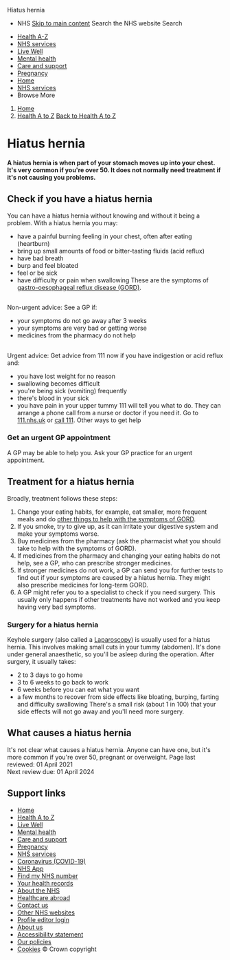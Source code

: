 
Hiatus hernia
 - NHS
[Skip to main content](#maincontent)
Search the NHS website
Search
* [Health A-Z](/conditions/)
* [NHS services](/nhs-services/)
* [Live Well](/live-well/)
* [Mental health](/mental-health/)
* [Care and support](/conditions/social-care-and-support-guide/)
* [Pregnancy](/pregnancy/)
* [Home](/)
* [NHS services](/nhs-services/)
* Browse
 More
1. [Home](/)
2. [Health A to Z](/conditions/)
[Back to 
 Health A to Z](/conditions/) 
# Hiatus hernia
**A hiatus hernia is when part of your stomach moves up into your chest. It's very common if you're over 50. It does not normally need treatment if it's not causing you problems.**
## Check if you have a hiatus hernia
You can have a hiatus hernia without knowing and without it being a problem.
With a hiatus hernia you may:
* have a painful burning feeling in your chest, often after eating (heartburn)
* bring up small amounts of food or bitter-tasting fluids (acid reflux)
* have bad breath
* burp and feel bloated
* feel or be sick
* have difficulty or pain when swallowing
These are the symptoms of [gastro-oesophageal reflux disease (GORD)](/conditions/heartburn-and-acid-reflux/).
## 
Non-urgent advice: See a GP if:
* your symptoms do not go away after 3 weeks
* your symptoms are very bad or getting worse
* medicines from the pharmacy do not help
## 
Urgent advice: Get advice from 111 now if you have indigestion or acid reflux and:
* you have lost weight for no reason
* swallowing becomes difficult
* you're being sick (vomiting) frequently
* there's blood in your sick
* you have pain in your upper tummy
111 will tell you what to do. They can arrange a phone call from a nurse or doctor if you need it.
Go to [111.nhs.uk](https://111.nhs.uk/?utm_source=nhsuk&utm_campaign=conditions&utm_content=hiatus_hernia) or [call 111](tel:111).
 Other ways to get help
 
### Get an urgent GP appointment
A GP may be able to help you.
Ask your GP practice for an urgent appointment.
## Treatment for a hiatus hernia
Broadly, treatment follows these steps:
1. Change your eating habits, for example, eat smaller, more frequent meals and do [other things to help with the symptoms of GORD](/conditions/heartburn-and-acid-reflux/).
2. If you smoke, try to give up, as it can irritate your digestive system and make your symptoms worse.
3. Buy medicines from the pharmacy (ask the pharmacist what you should take to help with the symptoms of GORD).
4. If medicines from the pharmacy and changing your eating habits do not help, see a GP, who can prescribe stronger medicines.
5. If stronger medicines do not work, a GP can send you for further tests to find out if your symptoms are caused by a hiatus hernia. They might also prescribe medicines for long-term GORD.
6. A GP might refer you to a specialist to check if you need surgery. This usually only happens if other treatments have not worked and you keep having very bad symptoms.
### Surgery for a hiatus hernia
Keyhole surgery (also called a [Laparoscopy](/conditions/laparoscopy/)) is usually used for a hiatus hernia. This involves making small cuts in your tummy (abdomen).
It's done under general anaesthetic, so you'll be asleep during the operation.
After surgery, it usually takes:
* 2 to 3 days to go home
* 3 to 6 weeks to go back to work
* 6 weeks before you can eat what you want
* a few months to recover from side effects like bloating, burping, farting and difficulty swallowing
There's a small risk (about 1 in 100) that your side effects will not go away and you'll need more surgery.
## What causes a hiatus hernia
It's not clear what causes a hiatus hernia. Anyone can have one, but it's more common if you're over 50, pregnant or overweight.
 Page last reviewed: 01 April 2021  
 Next review due: 01 April 2024
 
## Support links
* [Home](/)
* [Health A to Z](/conditions/)
* [Live Well](/live-well/)
* [Mental health](/mental-health/)
* [Care and support](/conditions/social-care-and-support-guide/)
* [Pregnancy](/pregnancy/)
* [NHS services](/nhs-services/)
* [Coronavirus (COVID-19)](/conditions/coronavirus-covid-19/)
* [NHS App](/nhs-app/)
* [Find my NHS number](/nhs-services/online-services/find-nhs-number/)
* [Your health records](/using-the-nhs/about-the-nhs/your-health-records/)
* [About the NHS](/using-the-nhs/about-the-nhs/)
* [Healthcare abroad](/using-the-nhs/healthcare-abroad/apply-for-a-free-uk-global-health-insurance-card-ghic/)
* [Contact us](/contact-us/)
* [Other NHS websites](/nhs-sites/)
* [Profile editor login](/our-policies/profile-editor-login/)
* [About us](/about-us/)
* [Accessibility statement](/accessibility-statement/)
* [Our policies](/our-policies/)
* [Cookies](/our-policies/cookies-policy/)
© Crown copyright
